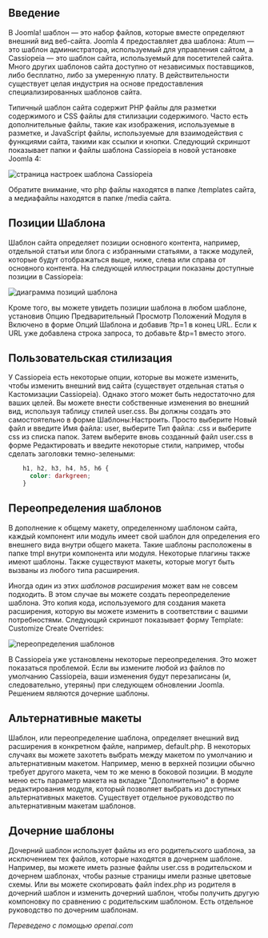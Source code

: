 <!-- Filename: J4.x:Template_Basics / Display title: Основы шаблонов -->

## Введение

В Joomla! шаблон — это набор файлов, которые вместе определяют внешний вид веб-сайта. Joomla 4 предоставляет два шаблона: Atum — это шаблон администратора, используемый для управления сайтом, а Cassiopeia — это шаблон сайта, используемый для посетителей сайта. Много других шаблонов сайта доступно от независимых поставщиков, либо бесплатно, либо за умеренную плату. В действительности существует целая индустрия на основе предоставления специализированных шаблонов сайта.

Типичный шаблон сайта содержит PHP файлы для разметки содержимого и CSS файлы для стилизации содержимого. Часто есть дополнительные файлы, такие как изображения, используемые в разметке, и JavaScript файлы, используемые для взаимодействия с функциями сайта, такими как ссылки и кнопки. Следующий скриншот показывает папки и файлы шаблона Cassiopeia в новой установке Joomla 4:

![страница настроек шаблона Cassiopeia](../../../en/images/templates/templates-customise-cassiopeia.png)

Обратите внимание, что php файлы находятся в папке /templates сайта, а медиафайлы находятся в папке /media сайта.

## Позиции Шаблона

Шаблон сайта определяет позиции основного контента, например,
отдельной статьи или блога с избранными статьями, а также
модулей, которые будут отображаться выше, ниже, слева или справа
от основного контента. На следующей иллюстрации показаны доступные позиции
в Cassiopeia:

![диаграмма позиций шаблона](../../../en/images/templates/cassiopeia-template-positions.png)

Кроме того, вы можете увидеть позиции шаблона в любом шаблоне, установив
Опцию Предварительный Просмотр Положений Модуля в Включено в форме Опций Шаблона и
добавив ?tp=1 в конец URL. Если к URL уже добавлена строка запроса,
то добавьте &tp=1 вместо этого.

## Пользовательская стилизация

У Cassiopeia есть некоторые опции, которые вы можете изменить, чтобы изменить внешний вид сайта (существует отдельная статья о Кастомизации Cassiopeia). Однако этого может быть недостаточно для ваших целей. Вы можете внести собственные изменения во внешний вид, используя таблицу стилей user.css. Вы должны создать это самостоятельно в форме Шаблоны:Настроить. Просто выберите Новый файл и введите Имя файла: user, выберите Тип файла: .css и выберите css из списка папок. Затем выберите вновь созданный файл user.css в форме Редактировать и введите некоторые стили, например, чтобы сделать заголовки темно-зелеными:
```css
    h1, h2, h3, h4, h5, h6 {
      color: darkgreen;
    }
```

## Переопределения шаблонов

В дополнение к общему макету, определенному шаблоном сайта, каждый компонент или модуль имеет свой шаблон для определения его внешнего вида внутри общего макета. Такие шаблоны расположены в папке tmpl внутри компонента или модуля. Некоторые плагины также имеют шаблоны. Также существуют макеты, которые могут быть вызваны из любого типа расширения.

Иногда один из этих *шаблонов расширения* может вам не совсем подходить. В этом случае вы можете создать переопределение шаблона. Это копия кода, используемого для создания макета расширения, которую вы можете изменить в соответствии с вашими потребностями. Следующий скриншот показывает форму Template: Customize Create Overrides:

![переопределения шаблонов](../../../en/images/templates/cassiopeia-customisation-create-overrides.png)

В Cassiopeia уже установлены некоторые переопределения. Это может показаться проблемой. Если вы измените любой из файлов по умолчанию Cassiopeia, ваши изменения будут перезаписаны (и, следовательно, утеряны) при следующем обновлении Joomla. Решением являются дочерние шаблоны.

## Альтернативные макеты

Шаблон, или переопределение шаблона, определяет внешний вид расширения в конкретном файле, например, default.php. В некоторых случаях вы можете захотеть выбрать между макетом по умолчанию и альтернативным макетом. Например, меню в верхней позиции обычно требует другого макета, чем то же меню в боковой позиции. В модуле меню есть параметр макета на вкладке "Дополнительно" в форме редактирования модуля, который позволяет выбрать из доступных альтернативных макетов. Существует отдельное руководство по альтернативным макетам шаблонов.

## Дочерние шаблоны

Дочерний шаблон использует файлы из его родительского шаблона, за исключением тех файлов, которые находятся в дочернем шаблоне. Например, вы можете иметь разные файлы user.css в родительском и дочернем шаблонах, чтобы разные страницы имели разные цветовые схемы. Или вы можете скопировать файл index.php из родителя в дочерний шаблон и изменить дочерний шаблон, чтобы получить другую компоновку по сравнению с родительским шаблоном. Есть отдельное руководство по дочерним шаблонам.

*Переведено с помощью openai.com*

